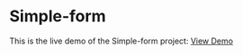 # Simple-form

This is the live demo of the Simple-form project: [View Demo](https://deft-lebkuchen-5cda4c.netlify.app/)
